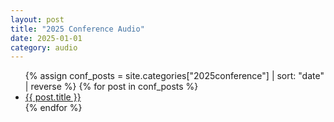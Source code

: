 ```yaml
---
layout: post
title: "2025 Conference Audio"
date: 2025-01-01
category: audio
---
```


<ul>
  {% assign conf_posts = site.categories["2025conference"] | sort: "date" | reverse %}
  {% for post in conf_posts %}
    <li>
      <a href="{{ post.url | relative_url }}">{{ post.title }}</a>
    </li>
  {% endfor %}
</ul>
